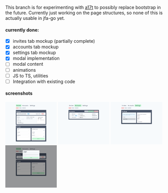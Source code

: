 This branch is for experimenting with [a17t](https://a17t.miles.land/) to possibly replace bootstrap in the future. Currently just working on the page structures, so none of this is actually usable in jfa-go yet.

#### currently done:
* [x] invites tab mockup (partially complete)
* [x] accounts tab mockup
* [x] settings tab mockup
* [x] modal implementation
* [ ] modal content
* [ ] animations
* [ ] JS to TS, utilities
* [ ] Integration with existing code

#### screenshots
<p>
    <img src="images/invites.png" alt="invites" style="width: 32%; height: auto;">
    <img src="images/accounts.png" alt="accounts" style="width: 32%; height: auto;">
    <img src="images/settings.png" alt="settings" style="width: 32%; height: auto;">
    <img src="images/login-modal.png" alt="settings" style="width: 32%; height: auto;">
</p>

